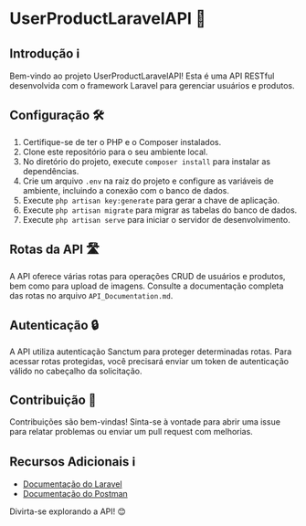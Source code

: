 # UserProductLaravelAPI 🚀

## Introdução ℹ️

Bem-vindo ao projeto UserProductLaravelAPI! Esta é uma API RESTful desenvolvida com o framework Laravel para gerenciar usuários e produtos.

## Configuração 🛠️

1. Certifique-se de ter o PHP e o Composer instalados.
2. Clone este repositório para o seu ambiente local.
3. No diretório do projeto, execute `composer install` para instalar as dependências.
4. Crie um arquivo `.env` na raiz do projeto e configure as variáveis de ambiente, incluindo a conexão com o banco de dados.
5. Execute `php artisan key:generate` para gerar a chave de aplicação.
6. Execute `php artisan migrate` para migrar as tabelas do banco de dados.
7. Execute `php artisan serve` para iniciar o servidor de desenvolvimento.

## Rotas da API 🛣️

A API oferece várias rotas para operações CRUD de usuários e produtos, bem como para upload de imagens. Consulte a documentação completa das rotas no arquivo `API_Documentation.md`.

## Autenticação 🔒

A API utiliza autenticação Sanctum para proteger determinadas rotas. Para acessar rotas protegidas, você precisará enviar um token de autenticação válido no cabeçalho da solicitação.

## Contribuição 🤝

Contribuições são bem-vindas! Sinta-se à vontade para abrir uma issue para relatar problemas ou enviar um pull request com melhorias.

## Recursos Adicionais ℹ️

- [Documentação do Laravel](https://laravel.com/docs)
- [Documentação do Postman](https://learning.postman.com/docs/getting-started/introduction/)

Divirta-se explorando a API! 😊
